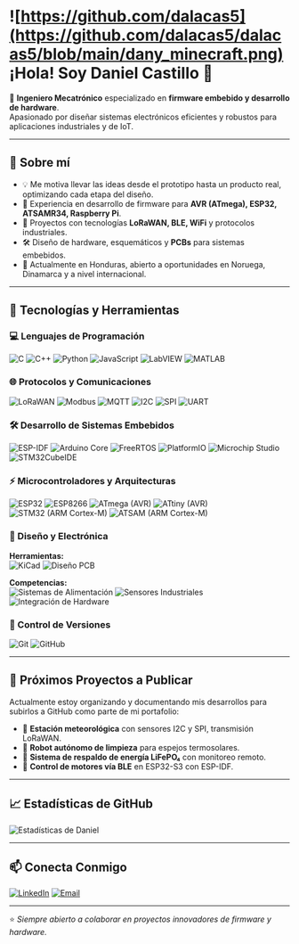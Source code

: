 # ![https://github.com/dalacas5](https://github.com/dalacas5/dalacas5/blob/main/dany_minecraft.png) ¡Hola! Soy Daniel Castillo 👋

🎯 **Ingeniero Mecatrónico** especializado en **firmware embebido y desarrollo de hardware**.  
Apasionado por diseñar sistemas electrónicos eficientes y robustos para aplicaciones industriales y de IoT.

---

## 🚀 Sobre mí
- 💡 Me motiva llevar las ideas desde el prototipo hasta un producto real, optimizando cada etapa del diseño.
- 🔧 Experiencia en desarrollo de firmware para **AVR (ATmega), ESP32, ATSAMR34, Raspberry Pi**.
- 📡 Proyectos con tecnologías **LoRaWAN, BLE, WiFi** y protocolos industriales.
- 🛠 Diseño de hardware, esquemáticos y **PCBs** para sistemas embebidos.
- 📍 Actualmente en Honduras, abierto a oportunidades en Noruega, Dinamarca y a nivel internacional.

---

## 🧰 Tecnologías y Herramientas

### 💻 Lenguajes de Programación
![C](https://img.shields.io/badge/C-00599C?logo=c&logoColor=white)
![C++](https://img.shields.io/badge/C++-00599C?logo=cplusplus&logoColor=white)
![Python](https://img.shields.io/badge/Python-3776AB?logo=python&logoColor=white)
![JavaScript](https://img.shields.io/badge/JavaScript-F7DF1E?logo=javascript&logoColor=black)
![LabVIEW](https://img.shields.io/badge/LabVIEW-FFDB00?logo=ni&logoColor=black)
![MATLAB](https://img.shields.io/badge/MATLAB-0076A8?logo=mathworks&logoColor=white)

### 🌐 Protocolos y Comunicaciones
![LoRaWAN](https://img.shields.io/badge/LoRaWAN-00BFFF?logo=thethingsnetwork&logoColor=white)
![Modbus](https://img.shields.io/badge/Modbus-002868?logo=modbus&logoColor=white)
![MQTT](https://img.shields.io/badge/MQTT-660066?logo=mqtt&logoColor=white)
![I2C](https://img.shields.io/badge/I²C-003B57?logo=arduino&logoColor=white)
![SPI](https://img.shields.io/badge/SPI-003B57?logo=arduino&logoColor=white)
![UART](https://img.shields.io/badge/UART-003B57?logo=arduino&logoColor=white)

### 🛠️ Desarrollo de Sistemas Embebidos
![ESP-IDF](https://img.shields.io/badge/ESP--IDF-E7352C?logo=espressif&logoColor=white)
![Arduino Core](https://img.shields.io/badge/Arduino%20Core-00979D?logo=arduino&logoColor=white)
![FreeRTOS](https://img.shields.io/badge/FreeRTOS-6D6E71?logo=freertos&logoColor=white)
![PlatformIO](https://img.shields.io/badge/PlatformIO-FF7F00?logo=platformio&logoColor=white)
![Microchip Studio](https://img.shields.io/badge/Microchip%20Studio-EC1C24?logo=microchip&logoColor=white)
![STM32CubeIDE](https://img.shields.io/badge/STM32CubeIDE-03234B?logo=stmicroelectronics&logoColor=white)

### ⚡ Microcontroladores y Arquitecturas
![ESP32](https://img.shields.io/badge/ESP32-E7352C?logo=espressif&logoColor=white)
![ESP8266](https://img.shields.io/badge/ESP8266-000000?logo=espressif&logoColor=white)
![ATmega (AVR)](https://img.shields.io/badge/ATmega%20(AVR)-000000?logo=atmel&logoColor=white)
![ATtiny (AVR)](https://img.shields.io/badge/ATtiny%20(AVR)-000000?logo=atmel&logoColor=white)
![STM32 (ARM Cortex-M)](https://img.shields.io/badge/STM32%20(ARM)-03234B?logo=stmicroelectronics&logoColor=white)
![ATSAM (ARM Cortex-M)](https://img.shields.io/badge/ATSAM%20(ARM)-EC1C24?logo=microchip&logoColor=white)

### 🔌 Diseño y Electrónica
**Herramientas:**  
![KiCad](https://img.shields.io/badge/KiCad-314CB0?logo=kicad&logoColor=white) 
![Diseño PCB](https://img.shields.io/badge/Diseño%20PCB-00979D?logo=arduino&logoColor=white)  

**Competencias:**  
![Sistemas de Alimentación](https://img.shields.io/badge/Sistemas%20de%20Alimentación-FFD700?logo=power&logoColor=black) 
![Sensores Industriales](https://img.shields.io/badge/Sensores%20Industriales-228B22?logo=sensor&logoColor=white)
![Integración de Hardware](https://img.shields.io/badge/Integración%20de%20Hardware-4682B4?logo=hardware&logoColor=white)

### 📂 Control de Versiones
![Git](https://img.shields.io/badge/Git-F05032?logo=git&logoColor=white)
![GitHub](https://img.shields.io/badge/GitHub-181717?logo=github&logoColor=white)

---

## 📂 Próximos Proyectos a Publicar
Actualmente estoy organizando y documentando mis desarrollos para subirlos a GitHub como parte de mi portafolio:

- 🔹 **Estación meteorológica** con sensores I2C y SPI, transmisión LoRaWAN.
- 🔹 **Robot autónomo de limpieza** para espejos termosolares.
- 🔹 **Sistema de respaldo de energía LiFePO₄** con monitoreo remoto.
- 🔹 **Control de motores vía BLE** en ESP32-S3 con ESP-IDF.

---

## 📈 Estadísticas de GitHub
![Estadísticas de Daniel](https://github-readme-stats.vercel.app/api?username=dalacas5&show_icons=true&theme=radical)

---

## 📫 Conecta Conmigo
[![LinkedIn](https://img.shields.io/badge/LinkedIn-0A66C2?logo=linkedin&logoColor=white)](https://www.linkedin.com/in/dalacas/)
[![Email](https://img.shields.io/badge/Email-D14836?logo=gmail&logoColor=white)](mailto:tuemail@dominio.com)

---

⭐ _Siempre abierto a colaborar en proyectos innovadores de firmware y hardware._

<!--
**dalacas5/dalacas5** is a ✨ _special_ ✨ repository because its `README.md` (this file) appears on your GitHub profile.

Here are some ideas to get you started:

- 🔭 I’m currently working on ...
- 🌱 I’m currently learning ...
- 👯 I’m looking to collaborate on ...
- 🤔 I’m looking for help with ...
- 💬 Ask me about ...
- 📫 How to reach me: ...
- 😄 Pronouns: ...
- ⚡ Fun fact: ...
-->
